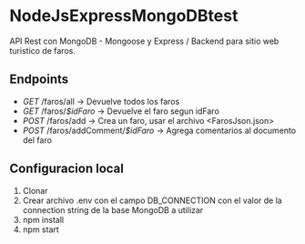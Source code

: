 # NodeJsExpressMongoDBtest

API Rest con MongoDB - Mongoose y Express / Backend para sitio web turistico de faros.

## Endpoints
- *GET* /faros/all -> Devuelve todos los faros
- *GET* /faros/_*$idFaro*_ -> Devuelve el faro segun idFaro
- *POST* /faros/add -> Crea un faro, usar el archivo <FarosJson.json>
- *POST* /faros/addComment/_*$idFaro*_ -> Agrega comentarios al documento del faro

## Configuracion local
1. Clonar
2. Crear archivo .env con el campo DB_CONNECTION con el valor de la connection string de la base MongoDB a utilizar
3. npm install
4. npm start

